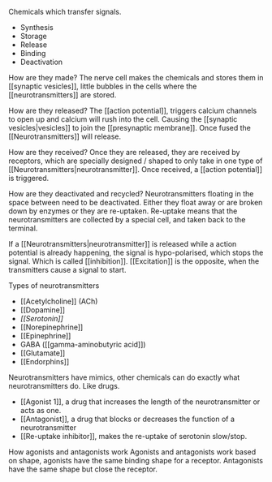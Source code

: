 Chemicals which transfer signals.
- Synthesis
- Storage
- Release
- Binding
- Deactivation

How are they made?
The nerve cell makes the chemicals and stores them in [[synaptic vesicles]], little bubbles in the cells where the [[neurotransmitters]] are stored.


How are they released?
The [[action potential]], triggers calcium channels to open up and calcium will rush into the cell. Causing the [[synaptic vesicles|vesicles]] to join the [[presynaptic membrane]]. Once fused the [[Neurotransmitters]] will release.

How are they received?
Once they are released, they are received by receptors, which are specially designed / shaped to only take in one type of [[Neurotransmitters|neurotransmitter]]. Once received, a [[action potential]] is triggered.

How are they deactivated and recycled?
Neurotransmitters floating in the space between need to be deactivated. Either they float away or are broken down by enzymes or they are re-uptaken. Re-uptake means that the neurotransmitters are collected by a special cell, and taken back to the terminal.

If a [[Neurotransmitters|neurotransmitter]] is released while a action potential is already happening, the signal is hypo-polarised, which stops the signal. Which is called [[inhibition]]. [[Excitation]] is the opposite, when the transmitters cause a signal to start. 

Types of neurotransmitters
- [[Acetylcholine]] (ACh)
- [[Dopamine]]
- *[[Serotonin]]*
- [[Norepinephrine]]
- [[Epinephrine]]
- GABA ([[gamma-aminobutyric acid]])
- [[Glutamate]]
- [[Endorphins]]

Neurotransmitters have mimics, other chemicals can do exactly what neurotransmitters do. Like drugs.
* [[Agonist 1]], a drug that increases the length of the neurotransmitter or acts as one.
* [[Antagonist]], a drug that blocks or decreases the function of a neurotransmitter
* [[Re-uptake inhibitor]], makes the re-uptake of serotonin slow/stop.

How agonists and antagonists work
Agonists and antagonists work based on shape, agonists have the same binding shape for a receptor. Antagonists have the same shape but close the receptor.